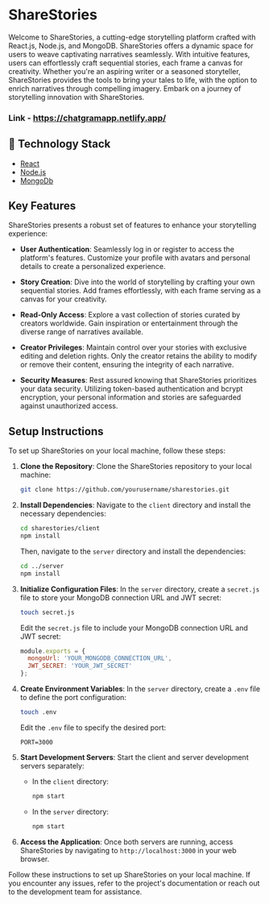 
# ShareStories

Welcome to ShareStories, a cutting-edge storytelling platform crafted with React.js, Node.js, and MongoDB. ShareStories offers a dynamic space for users to weave captivating narratives seamlessly. With intuitive features, users can effortlessly craft sequential stories, each frame a canvas for creativity. Whether you're an aspiring writer or a seasoned storyteller, ShareStories provides the tools to bring your tales to life, with the option to enrich narratives through compelling imagery. Embark on a journey of storytelling innovation with ShareStories.

### Link - https://chatgramapp.netlify.app/

## 🏁 Technology Stack

- [React](https://reactjs.org/)
- [Node.js](https://nodejs.org/en/)
- [MongoDb](https://www.mongodb.com/)

## Key Features

ShareStories presents a robust set of features to enhance your storytelling experience:

- **User Authentication**: Seamlessly log in or register to access the platform's features. Customize your profile with avatars and personal details to create a personalized experience.

- **Story Creation**: Dive into the world of storytelling by crafting your own sequential stories. Add frames effortlessly, with each frame serving as a canvas for your creativity.

- **Read-Only Access**: Explore a vast collection of stories curated by creators worldwide. Gain inspiration or entertainment through the diverse range of narratives available.

- **Creator Privileges**: Maintain control over your stories with exclusive editing and deletion rights. Only the creator retains the ability to modify or remove their content, ensuring the integrity of each narrative.

- **Security Measures**: Rest assured knowing that ShareStories prioritizes your data security. Utilizing token-based authentication and bcrypt encryption, your personal information and stories are safeguarded against unauthorized access.

## Setup Instructions

To set up ShareStories on your local machine, follow these steps:

1. **Clone the Repository**: Clone the ShareStories repository to your local machine:

    ```bash
    git clone https://github.com/yourusername/sharestories.git
    ```

2. **Install Dependencies**: Navigate to the `client` directory and install the necessary dependencies:

    ```bash
    cd sharestories/client
    npm install
    ```

    Then, navigate to the `server` directory and install the dependencies:

    ```bash
    cd ../server
    npm install
    ```

3. **Initialize Configuration Files**: In the `server` directory, create a `secret.js` file to store your MongoDB connection URL and JWT secret:

    ```bash
    touch secret.js
    ```

    Edit the `secret.js` file to include your MongoDB connection URL and JWT secret:

    ```javascript
    module.exports = {
      mongoUrl: 'YOUR_MONGODB_CONNECTION_URL',
      JWT_SECRET: 'YOUR_JWT_SECRET'
    };
    ```

4. **Create Environment Variables**: In the `server` directory, create a `.env` file to define the port configuration:

    ```bash
    touch .env
    ```

    Edit the `.env` file to specify the desired port:

    ```plaintext
    PORT=3000
    ```

5. **Start Development Servers**: Start the client and server development servers separately:

    - In the `client` directory:

      ```bash
      npm start
      ```

    - In the `server` directory:

      ```bash
      npm start
      ```

6. **Access the Application**: Once both servers are running, access ShareStories by navigating to `http://localhost:3000` in your web browser.

Follow these instructions to set up ShareStories on your local machine. If you encounter any issues, refer to the project's documentation or reach out to the development team for assistance.
